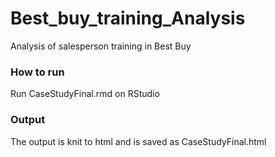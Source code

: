 # Best_buy_training_Analysis
Analysis of salesperson training in Best Buy

### How to run
Run CaseStudyFinal.rmd on RStudio

### Output
The output is knit to html and is saved as CaseStudyFinal.html


